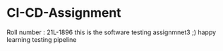 # CI-CD-Assignment
Roll number : 21L-1896
this is the software testing assignmnet3 ;) happy learning 
testing pipeline

